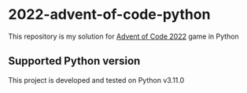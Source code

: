 # 2022-advent-of-code-python
This repository is my solution for [Advent of Code 2022](https://adventofcode.com/2022) game in Python

## Supported Python version
This project is developed and tested on Python v3.11.0
